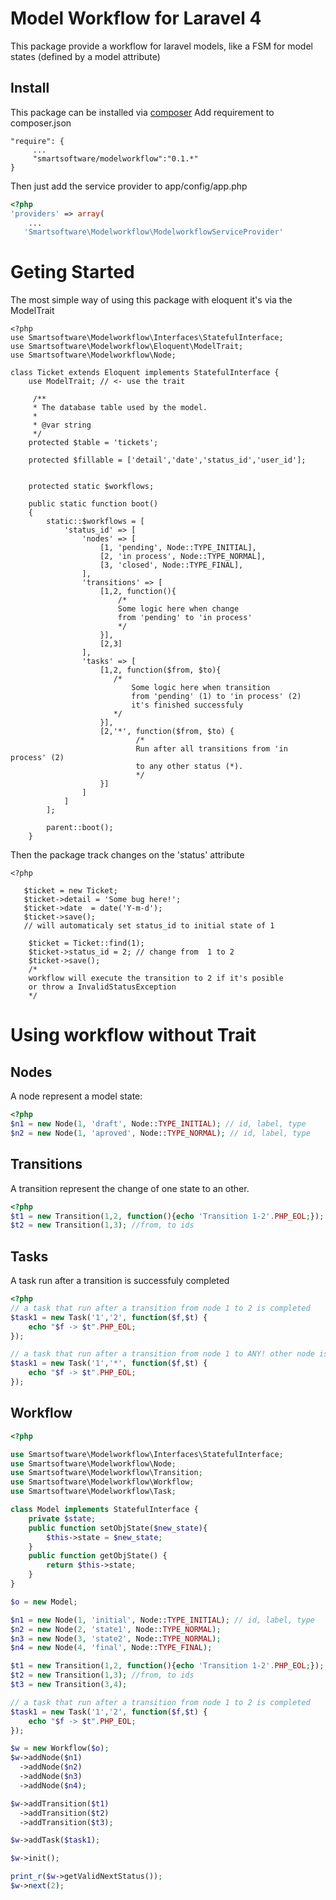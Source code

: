 Model Workflow for Laravel 4
==========================
This package provide a workflow for laravel models, like a FSM for model states (defined by a model attribute)

Install
-----
This package can be installed via [composer](https://getcomposer.org/)
Add requirement to composer.json
```
"require": {
     ...
     "smartsoftware/modelworkflow":"0.1.*"
}
```
Then just add the service provider to app/config/app.php
```php
<?php
'providers' => array(
    ...
   'Smartsoftware\Modelworkflow\ModelworkflowServiceProvider'
```

Geting Started
===========
The most simple way of using this package with eloquent it's via the ModelTrait
```
<?php
use Smartsoftware\Modelworkflow\Interfaces\StatefulInterface;
use Smartsoftware\Modelworkflow\Eloquent\ModelTrait;
use Smartsoftware\Modelworkflow\Node;

class Ticket extends Eloquent implements StatefulInterface {
    use ModelTrait; // <- use the trait

     /**
     * The database table used by the model.
     *
     * @var string
     */
    protected $table = 'tickets';

    protected $fillable = ['detail','date','status_id','user_id'];


    protected static $workflows;

    public static function boot()
    {
        static::$workflows = [
            'status_id' => [
                'nodes' => [
                    [1, 'pending', Node::TYPE_INITIAL],
                    [2, 'in process', Node::TYPE_NORMAL],
                    [3, 'closed', Node::TYPE_FINAL],
                ],
                'transitions' => [
                    [1,2, function(){
                        /* 
                        Some logic here when change 
                        from 'pending' to 'in process'
                        */
                    }],
                    [2,3]
                ],
                'tasks' => [
                    [1,2, function($from, $to){
                       /* 
                           Some logic here when transition 
                           from 'pending' (1) to 'in process' (2) 
                           it's finished successfuly
                       */
                    }],
                    [2,'*', function($from, $to) {
                            /*
                            Run after all transitions from 'in process' (2)
                            to any other status (*).
                            */
                    }]
                ]
            ]
        ];

        parent::boot();
    }
```

Then the package track changes on the 'status' attribute
```
<?php
   
   $ticket = new Ticket;
   $ticket->detail = 'Some bug here!';
   $ticket->date  = date('Y-m-d');
   $ticket->save(); 
   // will automaticaly set status_id to initial state of 1

    $ticket = Ticket::find(1);
    $ticket->status_id = 2; // change from  1 to 2
    $ticket->save(); 
    /*
    workflow will execute the transition to 2 if it's posible
    or throw a InvalidStatusException
    */
```

Using workflow without Trait
=====================

Nodes
-----

A node represent a model state:

```php
<?php
$n1 = new Node(1, 'draft', Node::TYPE_INITIAL); // id, label, type
$n2 = new Node(1, 'aproved', Node::TYPE_NORMAL); // id, label, type
```

Transitions
-----------

A transition represent the change of one state to an other.
```php
<?php
$t1 = new Transition(1,2, function(){echo 'Transition 1-2'.PHP_EOL;}); //transition with a callback
$t2 = new Transition(1,3); //from, to ids
```

Tasks
-----------

A task run after a transition is successfuly completed
```php
<?php
// a task that run after a transition from node 1 to 2 is completed
$task1 = new Task('1','2', function($f,$t) {
    echo "$f -> $t".PHP_EOL;
});

// a task that run after a transition from node 1 to ANY! other node is completed
$task1 = new Task('1','*', function($f,$t) {
    echo "$f -> $t".PHP_EOL;
});
```

Workflow
--------

```php
<?php

use Smartsoftware\Modelworkflow\Interfaces\StatefulInterface;
use Smartsoftware\Modelworkflow\Node;
use Smartsoftware\Modelworkflow\Transition;
use Smartsoftware\Modelworkflow\Workflow;
use Smartsoftware\Modelworkflow\Task;

class Model implements StatefulInterface {
    private $state;
    public function setObjState($new_state){
        $this->state = $new_state;
    }
    public function getObjState() {
        return $this->state;
    }
}

$o = new Model;

$n1 = new Node(1, 'initial', Node::TYPE_INITIAL); // id, label, type
$n2 = new Node(2, 'state1', Node::TYPE_NORMAL);
$n3 = new Node(3, 'state2', Node::TYPE_NORMAL);
$n4 = new Node(4, 'final', Node::TYPE_FINAL);

$t1 = new Transition(1,2, function(){echo 'Transition 1-2'.PHP_EOL;}); //transition with a callback
$t2 = new Transition(1,3); //from, to ids
$t3 = new Transition(3,4);

// a task that run after a transition from node 1 to 2 is completed
$task1 = new Task('1','2', function($f,$t) {
    echo "$f -> $t".PHP_EOL;
});

$w = new Workflow($o);
$w->addNode($n1)
  ->addNode($n2)
  ->addNode($n3)
  ->addNode($n4);

$w->addTransition($t1)
  ->addTransition($t2)
  ->addTransition($t3);

$w->addTask($task1);

$w->init();

print_r($w->getValidNextStatus());
$w->next(2);
```